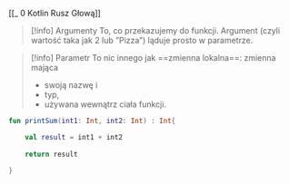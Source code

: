 [[_ 0 Kotlin Rusz Głową]]


>[!info] Argumenty 
>To, co przekazujemy do funkcji. 
>Argument (czyli wartość taka jak 2 lub ”Pizza”) ląduje prosto w parametrze. 
>


>[!info] Parametr 
>To nic innego jak ==zmienna lokalna==: 
>zmienna mająca 
>	- swoją nazwę i 
>	- typ, 
>	- używana wewnątrz ciała funkcji.

```kotlin
fun printSum(int1: Int, int2: Int) : Int{

	val result = int1 + int2 
	
	return result

}
```


